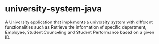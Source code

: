 # university-system-java
A University application that implements a university system with different functionalities such as Retrieve the information of specific department, Employee, Student Counceling and Student  Performance based on a given ID.
